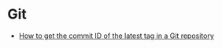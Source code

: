 # Git

- [How to get the commit ID of the latest tag in a Git repository](./how_to_get_latest_git_tag.md)
